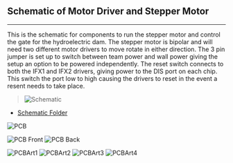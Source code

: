 ## Schematic of Motor Driver and Stepper Motor
-----------------------------------------------
This is the schematic for components to run the stepper motor and control the gate for the hydroelectric dam. The stepper motor is bipolar and will need two different motor drivers to move rotate in either direction. The 3 pin jumper is set up to switch between team power and wall power giving the setup an option to be powered independently. The reset switch connects to both the IFX1 and IFX2 drivers, giving power to the DIS port on each chip. This switch the port low to high causing the drivers to reset in the event a resent needs to take place. 

 

> ![Schematic](./SchematicF.png) 


*  [Schematic Folder](./StepMotor-Driver1-2.zip)

![PCB](./PCBfinal.png) 

![PCB Front](./Front.jpg)
![PCB Back](./Back.jpg) 

![PCBArt1](./ArtTop.png)
![PCBArt2](./ArtBottom.png)
![PCBArt3](./SoldermaskTop.png)
![PCBArt4](./Soldermaskbottom.png)
